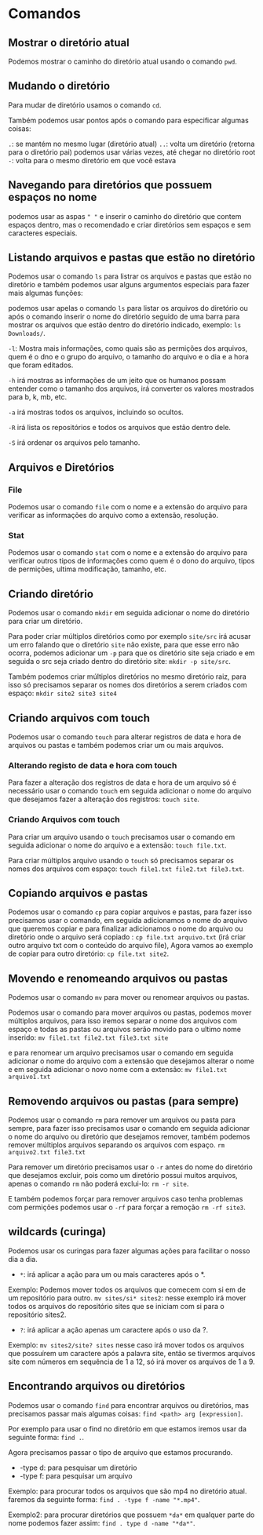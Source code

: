 # Comandos

## Mostrar o diretório atual

Podemos mostrar o caminho do diretório atual usando o comando `pwd`.

## Mudando o diretório

Para mudar de diretório usamos o comando `cd`.

Também podemos usar pontos após o comando para especificar algumas coisas:

`.`: se mantém no mesmo lugar (diretório atual)
`..`: volta um diretório (retorna para o diretório pai) podemos usar várias vezes, até chegar no diretório root
`-`: volta para o mesmo diretório em que você estava

## Navegando para diretórios que possuem espaços no nome

podemos usar as aspas `" "` e inserir o caminho do diretório que contem espaços dentro, mas o recomendado e criar diretórios sem espaços e sem caracteres especiais.

## Listando arquivos e pastas que estão no diretório

Podemos usar o comando `ls` para listrar os arquivos e pastas que estão no diretório e também podemos usar alguns argumentos especiais para fazer mais algumas funções:

podemos usar apelas o comando `ls` para listar os arquivos do diretório ou após o comando inserir o nome do diretório seguido de uma barra para mostrar os arquivos que estão dentro do diretório indicado, exemplo: `ls Downloads/`.

`-l`: Mostra mais informações, como quais são as permições dos arquivos, quem é o dno e o grupo do arquivo, o tamanho do arquivo e o dia e a hora que foram editados.

`-h`  irá mostras as informações de um jeito que os humanos possam entender como o tamanho dos arquivos, irá converter os valores mostrados para b, k, mb, etc.

`-a` irá mostras todos os arquivos, incluindo so ocultos.

`-R` irá lista os repositórios e todos os arquivos que estão dentro dele.

`-S` irá ordenar os arquivos pelo tamanho.

## Arquivos e Diretórios

### File

Podemos usar o comando `file` com o nome e a extensão do arquivo para verificar as informações do arquivo como a extensão, resolução.

### Stat

Podemos usar o comando `stat` com o nome e a extensão do arquivo para verificar outros tipos de informações como quem é o dono do arquivo, tipos de permições, ultima modificação, tamanho, etc.

## Criando diretório

Podemos usar o comando `mkdir` em seguida adicionar o nome do diretório para criar um diretório.

Para poder criar múltiplos diretórios como por exemplo `site/src` irá acusar um erro falando que o diretório `site` não existe, para que esse erro não ocorra, podemos adicionar um `-p` para que os diretório site seja criado e em seguida o src seja criado dentro do diretório site:  `mkdir -p site/src`.

Também podemos criar múltiplos diretórios no mesmo diretório raiz, para isso só precisamos separar os nomes dos diretórios a serem criados com espaço: `mkdir site2 site3 site4`

## Criando arquivos com touch

Podemos usar o comando `touch` para alterar registros de data e hora de arquivos ou pastas e também podemos criar um ou mais arquivos.

### Alterando registo de data e hora com touch

Para fazer a alteração dos registros de data e hora de um arquivo só é necessário usar o comando `touch` em seguida adicionar o nome do arquivo que desejamos fazer a alteração dos registros: `touch site`.

### Criando Arquivos com touch

Para criar um arquivo usando o `touch` precisamos usar o comando em seguida adicionar o nome do arquivo e a extensão: `touch file.txt`.

Para criar múltiplos arquivo usando o `touch` só precisamos separar os nomes dos arquivos com espaço: `touch file1.txt file2.txt file3.txt`.

## Copiando arquivos e pastas

Podemos usar o comando `cp` para copiar arquivos e pastas, para fazer isso precisamos usar o comando, em seguida adicionamos o nome do arquivo que queremos copiar e para finalizar adicionamos o nome do arquivo ou diretório onde o arquivo será copiado : `cp file.txt arquivo.txt` (irá criar outro arquivo txt com o conteúdo do arquivo file), Agora vamos ao exemplo de copiar para outro diretório: `cp file.txt site2`.

## Movendo e renomeando arquivos ou pastas

Podemos usar o comando `mv` para mover ou renomear arquivos ou pastas.

Podemos usar o comando para mover arquivos ou pastas, podemos mover múltiplos arquivos, para isso iremos separar o nome dos arquivos com espaço e todas as pastas ou arquivos serão movido para o ultimo nome inserido: `mv file1.txt file2.txt file3.txt site`

e para renomear um arquivo precisamos usar o comando em seguida adicionar o nome do arquivo com a extensão que desejamos alterar o nome e em seguida adicionar o novo nome com a extensão: `mv file1.txt arquivo1.txt`

## Removendo arquivos ou pastas (para sempre)

Podemos usar o comando `rm` para remover um arquivos ou pasta para sempre, para fazer isso precisamos usar o comando em seguida adicionar o nome do arquivo ou diretório que desejamos remover, também podemos remover múltiplos arquivos separando os arquivos com espaço. `rm arquivo2.txt file3.txt`

Para remover um diretório precisamos usar o `-r` antes do nome do diretório que desejamos excluir, pois como um diretório possui muitos arquivos, apenas o comando `rm` não poderá exclui-lo: `rm -r site`.

E também podemos forçar para remover arquivos caso tenha problemas com permições podemos usar o `-rf` para forçar a remoção `rm -rf site3`.

## wildcards (curinga)

Podemos usar os curingas para fazer algumas ações para facilitar o nosso dia a dia.

* `*`: irá aplicar a ação para um ou mais caracteres após o *.

Exemplo: Podemos mover todos os arquivos que comecem com si em de um repositório para outro.
`mv sites/si* sites2`: nesse exemplo irá mover todos os arquivos do repositório sites que se iniciam com si para o repositório sites2.

* `?`: irá aplicar a ação apenas um caractere após o uso da ?.

Exemplo: `mv sites2/site? sites` nesse caso irá mover todos os arquivos que possuírem um caractere após a palavra site, então se tivermos arquivos site com números em sequência de 1 a 12, só irá mover os arquivos de 1 a 9.

## Encontrando arquivos ou diretórios

Podemos usar o comando `find` para encontrar arquivos ou diretórios, mas precisamos passar mais algumas coisas: `find <path> arg [expression]`.

Por exemplo para usar o find no diretório em que estamos iremos usar da seguinte forma: `find .`.

Agora precisamos passar o tipo de arquivo que estamos procurando.

* -type d: para pesquisar um diretório
* -type f: para pesquisar um arquivo

Exemplo: para procurar todos os arquivos que são mp4 no diretório atual. faremos  da seguinte forma: `find . -type f -name "*.mp4"`.

Exemplo2: para procurar diretórios que possuem `*da*` em qualquer parte do nome podemos fazer assim: `find . type d -name "*da*"`.
